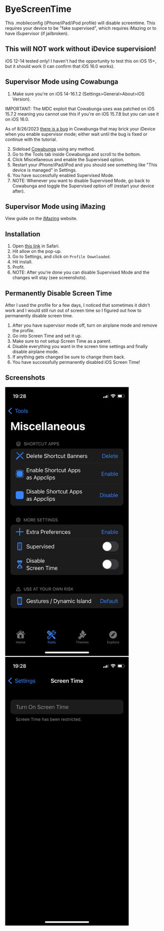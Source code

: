 # ByeScreenTime
This .mobileconfig (iPhone/iPad/iPod profile) will disable screentime. This requires your device to be "fake supervised", which requires iMazing or to have iSupervisor (if jailbroken).
## This will NOT work without iDevice supervision!
iOS 12-14 tested only! I haven't had the opportunity to test this on iOS 15+, but it should work (I can confirm that iOS 16.0 works).


## Supervisor Mode using Cowabunga
1. Make sure you're on iOS 14-16.1.2 (Settings>General>About>iOS Version).

IMPORTANT: The MDC exploit that Cowabunga uses was patched on iOS 15.7.2 meaning you cannot use this if you're on iOS 15.7.8 but you can use it on iOS 16.0.

As of 8/26/2023 [there is a bug](https://twitter.com/LeminLimez/status/1694401088395342036) in Cowabunga that may brick your iDevice when you enable supervisor mode; either wait until the bug is fixed or continue with the tutorial.

2. Sideload [Cowabunga](https://github.com/leminlimez/Cowabunga/releases/latest) using any method.
3. Go to the Tools tab inside Cowabunga and scroll to the bottom.
4. Click Miscellaneous and enable the Supervised option.
5. Restart your iPhone/iPad/iPod and you should see something like "This device is managed" in Settings.
6. You have successfully enabled Supervised Mode.
7. NOTE: Whenever you want to disable Supervised Mode, go back to Cowabunga and toggle the Supervised option off (restart your device after).

## Supervisor Mode using iMazing

View guide on the [iMazing](https://imazing.com/guides/how-to-supervise-iphone-ipad) website.

## Installation
1. Open [this link](https://raw.githubusercontent.com/singlekeycap/ByeScreenTime/master/ByeScreenTime.mobileconfig) in Safari.
2. Hit allow on the pop-up.
3. Go to Settings, and click on `Profile Downloaded`.
4. Hit install.
5. Profit.
6. NOTE: After you're done you can disable Supervised Mode and the changes will stay (see screenshots).

## Permanently Disable Screen Time

After I used the profile for a few days, I noticed that sometimes it didn't work and I would still run out of screen time so I figured out how to permanently disable screen time.
1. After you have supervisor mode off, turn on airplane mode and remove the profile.
2. Go into Screen Time and set it up.
3. Make sure to not setup Screen Time as a parent.
4. Disable everything you want in the screen time settings and finally disable airplane mode.
5. If anything gets changed be sure to change them back.
6. You have successfully permanently disabled iOS Screen Time!

## Screenshots

<p float="left">
    <img src="https://github.com/ultimatechadguy/ByeScreenTime/blob/master/IMG_1920.PNG" width="400" />
    <img src="https://github.com/ultimatechadguy/ByeScreenTime/blob/master/IMG_1921.PNG" width="400" />
<p>
